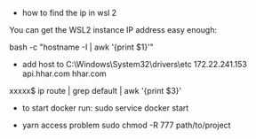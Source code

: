 - how to find the ip in wsl 2

You can get the WSL2 instance IP address easy enough:

bash -c "hostname -I | awk '{print $1}'"

- add host to  C:\Windows\System32\drivers\etc
172.22.241.153 api.hhar.com  hhar.com

xxxxx$ ip route | grep default | awk '{print $3}'

- to start docker run:
sudo service docker start

- yarn access problem 
sudo chmod -R 777 path/to/project